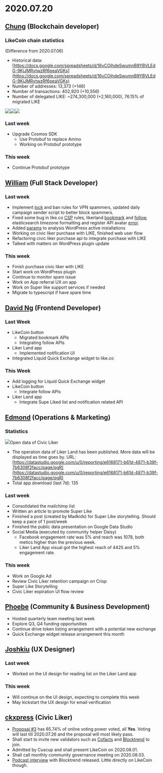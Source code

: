 # 2020.07.20

## ​[Chung](https://like.co/chungwu) \(Blockchain developer\) <a id="chung-blockchain-developer"></a>

### LikeCoin chain statistics <a id="likecoin-chain-statistics"></a>

\(Difference from 2020.07.06\)

* Historical data: [https://docs.google.com/spreadsheets/d/16vCOjhdeSwumnB9YBVLEdG-9KjJMRytwzRf6peaVGKs](https://docs.google.com/spreadsheets/d/16vCOjhdeSwumnB9YBVLEdG-9KjJMRytwzRf6peaVGKs)​
* Number of addresses: 13,373 \(+146\)
* Number of transactions: 402,920 \(+10,556\)
* Number of delegated LIKE: ~274,300,000 \(+2,160,000\), 76.15% of migrated LIKE

![](https://gblobscdn.gitbook.com/assets%2F-LL4mdaVjNgL6A1--PV0%2F-MC58SeWBIm92X4CwlmQ%2F-MC5A5jdyZTRxuuu116r%2Fimage.png?alt=media&token=d08a58bd-000f-4856-a97e-bb5533cc9753)![](https://gblobscdn.gitbook.com/assets%2F-LL4mdaVjNgL6A1--PV0%2F-MC58SeWBIm92X4CwlmQ%2F-MC5A8HodMRdbDjp2Ij8%2Fimage.png?alt=media&token=e3774bc5-a951-42f2-95cc-8ebe43f175e5)![](https://gblobscdn.gitbook.com/assets%2F-LL4mdaVjNgL6A1--PV0%2F-MC58SeWBIm92X4CwlmQ%2F-MC5ABPFteSivS9p1zY5%2Fimage.png?alt=media&token=8a62ea85-36f6-44a0-870e-12a135a43793)

### Last week <a id="last-week"></a>

* Upgrade Cosmos SDK
  * Use Protobuf to replace Amino
  * Working on Protobuf prototype

### This week <a id="this-week"></a>

* Continue Protobuf prototype

## ​[William](https://like.co/williamchong007) \(Full Stack Developer\) <a id="william-full-stack-developer"></a>

### Last week <a id="last-week-1"></a>

* Implement [lock](https://github.com/likecoin/likecoin-api-public/pull/174) and ban rules for VPN spammers, updated daily campaign sender script to better block spammers.
* Fixed some bug in like.co [CSP](https://github.com/likecoin/like-co/pull/1447) rules, likerland [bookmark](https://github.com/likecoin/liker-land/pull/265) and [follow](https://github.com/likecoin/liker-land/pull/266), elasticsearch timezone formatting and register API avatar [error](https://github.com/likecoin/likecoin-api-public/pull/175).
* Added [params](https://github.com/likecoin/likecoin-button/pull/267) to analysis WordPress active installations
* Working on civic liker purchase with LIKE, finished web user flow
* Refactoring civic liker purchase api to integrate purchase with LIKE
* Talked with matters on WordPress plugin update

### This week <a id="this-week-1"></a>

* Finish purchase civic liker with LIKE
* Start work on WordPress plugin
* Continue to monitor spam issue
* Work on App referral UX on app
* Work on Super like support services if needed
* Migrate to typescript if have spare time

## ​[David Ng](https://github.com/nwingt) \(Frontend Developer\) <a id="david-ng-frontend-developer"></a>

### Last Week <a id="last-week-2"></a>

* LikeCoin button
  * Migrated bookmark APIs
  * Integrating follow APIs
* Liker Land app
  * Implemented notification UI
* Integrated Liquid Quick Exchange widget to like.co

### **This Week** <a id="this-week-2"></a>

* Add logging for Liquid Quick Exchange widget
* LikeCoin button
  * Integrate follow APIs
* Liker Land app
  * Integrate Supe Liked list and notification related API

## **​**[**Edmond**](https://like.co/edmondyu) **\(Operations & Marketing\)** <a id="edmond-operations-and-marketing"></a>

### **Statistics** <a id="statistics"></a>

![](https://gblobscdn.gitbook.com/assets%2F-LL4mdaVjNgL6A1--PV0%2F-MC4d6c4rL4hRSFtYdLP%2F-MC4do3a97dAFf-mVtth%2Fimage.png?alt=media&token=ab8759f2-4b56-4f78-8c63-9353995bfaa1)Open data of Civic Liker

* The operation data of Liker Land has been published. More data will be displayed as time goes by. URL: [https://datastudio.google.com/u/0/reporting/e6168171-b61d-4871-b39f-7b6308f2facc/page/qgR](https://datastudio.google.com/u/0/reporting/e6168171-b61d-4871-b39f-7b6308f2facc/page/qgR)​
* Total app download \(last 7d\): 135

### **Last week** <a id="last-week-3"></a>

* Consolidated the mailchimp list
* Written an article to promote Super Like
* Finished a post \(created by Madkids\) for Super Like storytelling. Should keep a pace of 1 post/week
* Finished the public data presentation on Google Data Studio
* Social Media \(executed by community helper Daisy\)
  * Facebook engagement rate was 5% and reach was 1078, both metics higher than the previous week.
  * Liker Land App visual got the highest reach of 4425 and 5% engagement rate.

### This week <a id="this-week-3"></a>

* Work on Google Ad
* Review Civic Liker retention campaign on Crisp
* Super Like Storytelling
* Civic Liker expiration UI flow review

## ​[Phoebe](https://like.co/phoebe_fb) \(Community & Business Development\) <a id="fbf6"></a>

* Hosted quarterly team meeting last week
* Explore Q3, Q4 funding opportunities
* Continue drive token listing arrangement with a potential new exchange
* Quick Exchange widget release arrangement this month

## ​[Joshkiu](https://like.co/joshkiu) \(UX Designer\) <a id="joshkiu-ux-designer"></a>

### Last week <a id="last-week-4"></a>

* Worked on the UI design for reading list on the Liker Land app

### This week <a id="this-week-4"></a>

* Will continue on the UI design, expecting to complete this week
* May kickstart the UX design for email verification

## ​[ckxpress](https://like.co/ckxpress) \(Civic Liker\) <a id="fbf6-1"></a>

* [Proposal \#3](https://likecoin.bigdipper.live/proposals/3) has 65.74% of online voting power voted, all **Yes**. Voting will last till 2020.07.26 and the proposal will most likely pass.
* Shall start to invite new validators such as [Cofacts](https://cofacts.g0v.tw/) and [Blocktrend](https://blocktrend.substack.com/) to join.
* Admitted by Cuscup and shall present LikeCoin on 2020.08.01.
* Shall call monthly community governance meeting on 2020.08.03.
* [Podcast interview](https://blocktrend.substack.com/p/-ft--2e4) with Blocktrend released. Little directly on LikeCoin though.


